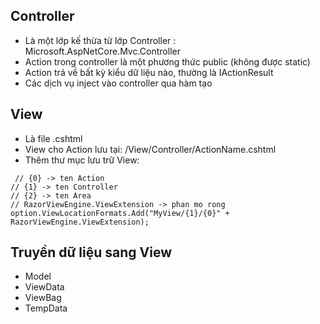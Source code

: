 ## Controller

-   Là một lớp kế thừa từ lớp Controller : Microsoft.AspNetCore.Mvc.Controller
-   Action trong controller là một phương thức public (không được static)
-   Action trả về bất kỳ kiểu dữ liệu nào, thường là IActionResult
-   Các dịch vụ inject vào controller qua hàm tạo

## View

-   Là file .cshtml
-   View cho Action lưu tại: /View/Controller/ActionName.cshtml
-   Thêm thư mục lưu trữ View:

```
 // {0} -> ten Action
// {1} -> ten Controller
// {2} -> ten Area
// RazorViewEngine.ViewExtension -> phan mo rong
option.ViewLocationFormats.Add("MyView/{1}/{0}" + RazorViewEngine.ViewExtension);
```

## Truyền dữ liệu sang View

-   Model
-   ViewData
-   ViewBag
-   TempData
